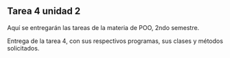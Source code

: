 ## Tarea 4 unidad 2
Aquí se entregarán las tareas de la materia de POO, 2ndo semestre.

Entrega de la tarea 4, con sus respectivos programas, sus clases y métodos solicitados.